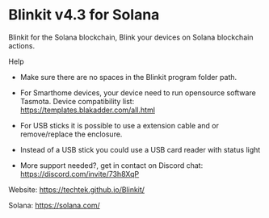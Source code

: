 # Blinkit v4.3 for Solana
Blinkit for the Solana blockchain, Blink your devices on Solana blockchain actions.



Help

- Make sure there are no spaces in the Blinkit program folder path.

- For Smarthome devices, your device need to run opensource software Tasmota. Device compatibility list: https://templates.blakadder.com/all.html

- For USB sticks it is possible to use a extension cable and or remove/replace the enclosure.

- Instead of a USB stick you could use a USB card reader with status light

- More support needed?, get in contact on Discord chat: https://discord.com/invite/73h8XqP



Website: https://techtek.github.io/Blinkit/

Solana: https://solana.com/